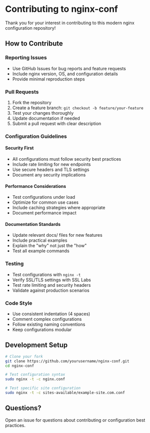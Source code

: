 # Contributing to nginx-conf

Thank you for your interest in contributing to this modern nginx configuration repository!

## How to Contribute

### Reporting Issues
- Use GitHub Issues for bug reports and feature requests
- Include nginx version, OS, and configuration details
- Provide minimal reproduction steps

### Pull Requests
1. Fork the repository
2. Create a feature branch: `git checkout -b feature/your-feature`
3. Test your changes thoroughly
4. Update documentation if needed
5. Submit a pull request with clear description

### Configuration Guidelines

#### Security First
- All configurations must follow security best practices
- Include rate limiting for new endpoints
- Use secure headers and TLS settings
- Document any security implications

#### Performance Considerations
- Test configurations under load
- Optimize for common use cases
- Include caching strategies where appropriate
- Document performance impact

#### Documentation Standards
- Update relevant docs/ files for new features
- Include practical examples
- Explain the "why" not just the "how"
- Test all example commands

### Testing
- Test configurations with `nginx -t`
- Verify SSL/TLS settings with SSL Labs
- Test rate limiting and security headers
- Validate against production scenarios

### Code Style
- Use consistent indentation (4 spaces)
- Comment complex configurations
- Follow existing naming conventions
- Keep configurations modular

## Development Setup

```bash
# Clone your fork
git clone https://github.com/yourusername/nginx-conf.git
cd nginx-conf

# Test configuration syntax
sudo nginx -t -c nginx.conf

# Test specific site configuration
sudo nginx -t -c sites-available/example-site.com.conf
```

## Questions?

Open an issue for questions about contributing or configuration best practices.